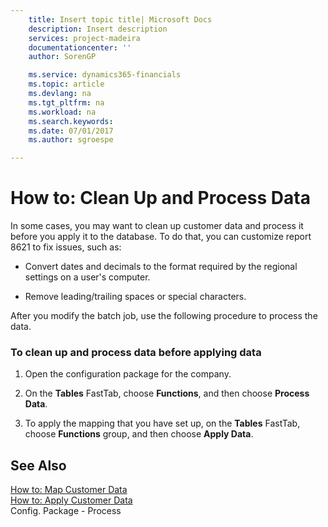```yaml
---
    title: Insert topic title| Microsoft Docs
    description: Insert description
    services: project-madeira
    documentationcenter: ''
    author: SorenGP

    ms.service: dynamics365-financials
    ms.topic: article
    ms.devlang: na
    ms.tgt_pltfrm: na
    ms.workload: na
    ms.search.keywords:
    ms.date: 07/01/2017
    ms.author: sgroespe

---
```

# How to: Clean Up and Process Data
In some cases, you may want to clean up customer data and process it before you apply it to the database. To do that, you can customize report 8621 to fix issues, such as:  
  
-   Convert dates and decimals to the format required by the regional settings on a user's computer.  
  
-   Remove leading\/trailing spaces or special characters.  
  
 After you modify the batch job, use the following procedure to process the data.  
  
### To clean up and process data before applying data  
  
1.  Open the configuration package for the company.  
  
2.  On the **Tables** FastTab, choose **Functions**, and then choose **Process Data**.  
  
3.  To apply the mapping that you have set up, on the **Tables** FastTab, choose **Functions** group, and then choose **Apply Data**.  
  
## See Also  
 [How to: Map Customer Data](../how-to-map-customer-data.md)   
 [How to: Apply Customer Data](../how-to-apply-customer-data.md)   
 Config. Package - Process